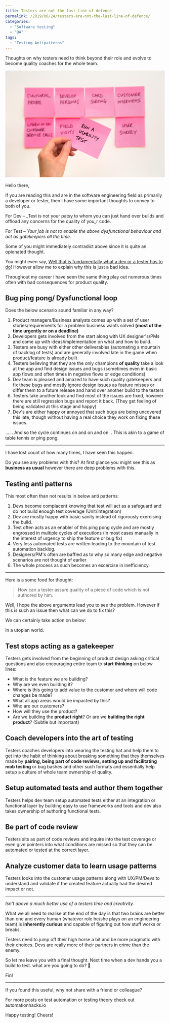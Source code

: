 ```yaml
---
title: Testers are not the last line of defence
permalink: /2019/06/24/testers-are-not-the-last-line-of-defence/
categories:
  - "Software testing"
  - "QA"
tags:
  - "Testing Antipatterns"
---
```


Thoughts on why testers need to think beyond their role and evolve to become quality coaches for the
whole team.

![Things to test](/assets/images/wp-content/uploads/2019/06/david-travis-wc6mj0krzgw-unsplash.jpg)

Hello there,

If you are reading this and are in the software engineering field as primarily a developer or
tester, then I have some important thoughts to convey to both of you.

For Dev &#8211; \_Test is not your patsy to whom you can just hand over builds and offload any
concerns for the quality of you_r code.

For Test &#8211; _Your job is not to enable the above dysfunctional behaviour and act as gatekeepers
all the time._

Some of you might immediately contradict above since it is quite an opionated thought.

You might even say, <u>Well that is fundamentally what a dev or a tester has to do</u>! However
allow me to explain why this is just a bad idea.

Throughout my career i have seen the same thing play out numerous times often with bad consequences
for product quality.

## Bug ping pong/ Dysfunctional loop

Does the below scenario sound familiar in any way?

1. Product managers/Business analysts comes up with a set of user stories/requirements for a problem
   business wants solved **(most of the time urgently or on a deadline)**
2. Developers gets involved from the start along with UX designer's/PMs and come up with
   ideas/implementation on what and how to build.
3. Testers are busy with either other deliverables (automating a mountain of backlog of tests) and
   are generally involved late in the game when product/feature is already built
4. Testers believing that they are the only champions **of quality** take a look at the app and find
   design issues and bugs (sometimes even in basic app flows and often times in negative flows or
   edge conditions)
5. Dev team is pleased and amazed to have such quality gatekeepers and fix these bugs and mostly
   ignore design issues as feature misses or differ them to a future release and hand over another
   build to the testers
6. Testers take another look and find most of the issues are fixed, however there are still
   regression bugs and report it back. (They get feeling of being validated at this stage and happy)
7. Dev's are either happy or annoyed that such bugs are being uncovered this late, though without
   having a real choice they work on fixing these issues.

&#8230;&#8230; And so the cycle continues on and on and on. . This is akin to a game of table tennis
or ping pong.

<hr class="wp-block-separator" />

I have lost count of how many times, I have seen this happen.

Do you see any problems with this? At first glance you might see this as **business as usual**
however there are deep problems with this.

## Testing anti patterns

This most often than not results in below anti patterns:

1. Devs become complacent knowing that test will act as a safeguard and do not build enough test
   coverage (Unit/Integration)
2. Dev are mostly happy with basic sanity instead of rigorously exercising the build.
3. Test often acts as an enabler of this ping pong cycle and are mostly engrossed in multiple cycles
   of executions (in most cases manually in the interest of urgency to ship the feature or bug fix)
4. Very less automated tests are written leading to the mountain of test automation backlog.
5. Designers/PM's often are baffled as to why so many edge and negative scenarios are not thought of
   earlier
6. The whole process as such becomes an excercise in inefficiency.

<hr class="wp-block-separator" />

Here is a some food for thought:

<blockquote class="wp-block-quote">
  <p>
    How can a tester assure quality of a piece of code which is not authored by him.
  </p>
</blockquote>

Well, I hope the above arguments lead you to see the problem. However if this is such an issue then
what can we do to fix this?

We can certainly take action on below:

In a utopian world.

## Test stops acting as a gatekeeper

Testers gets involved from the beginning of product design asking critical questions and also
encouraging entire team to **start thinking** on below lines:

- What is the feature we are building?
- Why are we even building it?
- Where is this going to add value to the customer and where will code changes be made?
- What all app areas would be impacted by this?
- Who are our customers?
- How will they use the product?
- Are we building the **product right**? Or are we **building the right product**? (Subtle but
  important)

## Coach developers into the art of testing

Testers coaches developers into wearing the testing hat and help them to get into the habit of
thinking about breaking something that they themselves made by **pairing, being part of code
reviews, setting up and facilitating mob testing** or bug bashes and other such formats and
essentially help setup a culture of whole team ownership of quality.

## Setup automated tests and author them together

Testers helps dev team setup automated tests either at an integration or functional layer by
building easy to use frameworks and tools and dev also takes ownership of authoring functional
tests.

## Be part of code review

Testers sits as part of code reviews and inquire into the test coverage or even give pointers into
what conditions are missed so that they can be automated or tested at the correct layer.

## Analyze customer data to learn usage patterns

Testers looks into the customer usage patterns along with UX/PM/Devs to understand and validate if
the created feature actually had the desired impact or not.

<hr class="wp-block-separator" />

_Isn't above a much better use of a testers time and creativity._

What we all need to realise at the end of the day is that two brains are better than one and every
human (whatever role he/she plays on an engineering team) is **inherently curious** and capable of
figuring out how stuff works or breaks.

Testers need to jump off their high horse a bit and be more pragmatic with their choices. Devs are
really more of their partners in crime than the enemy.

So let me leave you with a final thought. Next time when a dev hands you a build to test. what are
you going to do? 🤔

Fin!

<hr class="wp-block-separator" />

If you found this useful, why not share with a friend or colleague?

For more posts on test automation or testing theory check out automationhacks.io

Happy testing! Cheers!
